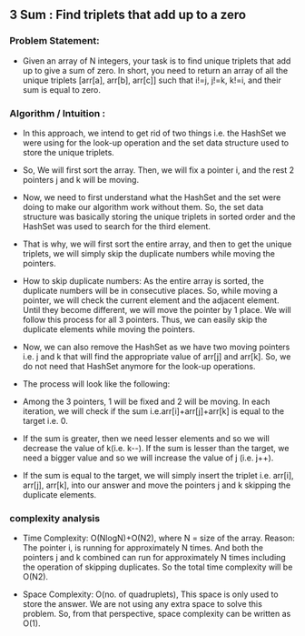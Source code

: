 ## 3 Sum : Find triplets that add up to a zero

### Problem Statement:

- Given an array of N integers, your task is to find unique triplets that add up to give a sum of zero. In short, you need to return an array of all the unique triplets [arr[a], arr[b], arr[c]] such that i!=j, j!=k, k!=i, and their sum is equal to zero.

### Algorithm / Intuition :

- In this approach, we intend to get rid of two things i.e. the HashSet we were using for the look-up operation and the set data structure used to store the unique triplets.

- So, We will first sort the array. Then, we will fix a pointer i, and the rest 2 pointers j and k will be moving.

- Now, we need to first understand what the HashSet and the set were doing to make our algorithm work without them. So, the set data structure was basically storing the unique triplets in sorted order and the HashSet was used to search for the third element.

- That is why, we will first sort the entire array, and then to get the unique triplets, we will simply skip the duplicate numbers while moving the pointers.

- How to skip duplicate numbers:
  As the entire array is sorted, the duplicate numbers will be in consecutive places. So, while moving a pointer, we will check the current element and the adjacent element. Until they become different, we will move the pointer by 1 place. We will follow this process for all 3 pointers. Thus, we can easily skip the duplicate elements while moving the pointers.

- Now, we can also remove the HashSet as we have two moving pointers i.e. j and k that will find the appropriate value of arr[j] and arr[k]. So, we do not need that HashSet anymore for the look-up operations.

- The process will look like the following:

- Among the 3 pointers, 1 will be fixed and 2 will be moving. In each iteration, we will check if the sum i.e.arr[i]+arr[j]+arr[k] is equal to the target i.e. 0.

- If the sum is greater, then we need lesser elements and so we will decrease the value of k(i.e. k--).
  If the sum is lesser than the target, we need a bigger value and so we will increase the value of j (i.e. j++).
- If the sum is equal to the target, we will simply insert the triplet i.e. arr[i], arr[j], arr[k], into our answer and move the pointers j and k skipping the duplicate elements.

### complexity analysis

- Time Complexity: O(NlogN)+O(N2), where N = size of the array.
  Reason: The pointer i, is running for approximately N times. And both the pointers j and k combined can run for approximately N times including the operation of skipping duplicates. So the total time complexity will be O(N2).

- Space Complexity: O(no. of quadruplets), This space is only used to store the answer. We are not using any extra space to solve this problem. So, from that perspective, space complexity can be written as O(1).
